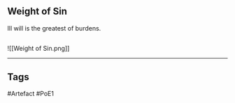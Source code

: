 ## Weight of Sin
Ill will is the greatest of burdens.
##
![[Weight of Sin.png]]

---
## Tags
#Artefact
#PoE1